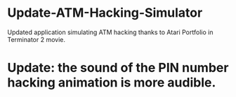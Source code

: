 # Update-ATM-Hacking-Simulator
Updated application simulating ATM hacking thanks to Atari Portfolio in Terminator 2 movie.

# Update: the sound of the PIN number hacking animation is more audible.
